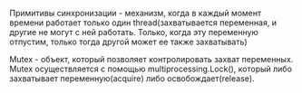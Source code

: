Примитивы синхронизации - механизм, когда в каждый момент времени работает только один thread(захватывается переменная, и другие не могут с ней работать. Только, когда эту переменную отпустим, только тогда другой может ее также захватывать)

Mutex - объект, который позволяет контролировать захват переменных.
Mutex осуществляется с помощью multiprocessing.Lock(), который либо захватывает переменную(acquire) либо освобождает(release).


